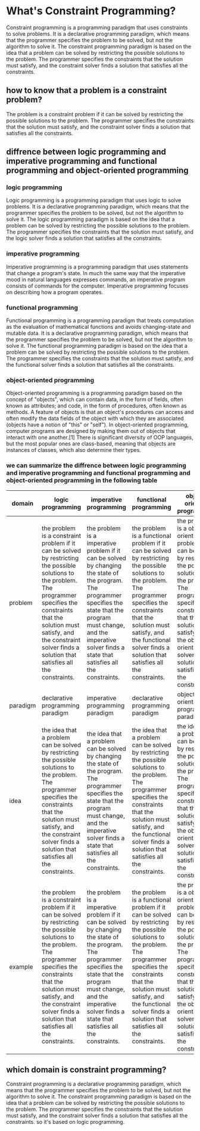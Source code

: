# What's Constraint Programming?

Constraint programming is a programming paradigm that uses constraints to solve problems. It is a declarative programming paradigm, which means that the programmer specifies the problem to be solved, but not the algorithm to solve it. The constraint programming paradigm is based on the idea that a problem can be solved by restricting the possible solutions to the problem. The programmer specifies the constraints that the solution must satisfy, and the constraint solver finds a solution that satisfies all the constraints.

## how to know that a problem is a constraint problem?

The problem is a constraint problem if it can be solved by restricting the possible solutions to the problem. The programmer specifies the constraints that the solution must satisfy, and the constraint solver finds a solution that satisfies all the constraints.

## diffrence between logic programming and imperative programming and functional programming and object-oriented programming

### logic programming

Logic programming is a programming paradigm that uses logic to solve problems. It is a declarative programming paradigm, which means that the programmer specifies the problem to be solved, but not the algorithm to solve it. The logic programming paradigm is based on the idea that a problem can be solved by restricting the possible solutions to the problem. The programmer specifies the constraints that the solution must satisfy, and the logic solver finds a solution that satisfies all the constraints.

### imperative programming

Imperative programming is a programming paradigm that uses statements that change a program's state. In much the same way that the imperative mood in natural languages expresses commands, an imperative program consists of commands for the computer. Imperative programming focuses on describing how a program operates.

### functional programming

Functional programming is a programming paradigm that treats computation as the evaluation of mathematical functions and avoids changing-state and mutable data. It is a declarative programming paradigm, which means that the programmer specifies the problem to be solved, but not the algorithm to solve it. The functional programming paradigm is based on the idea that a problem can be solved by restricting the possible solutions to the problem. The programmer specifies the constraints that the solution must satisfy, and the functional solver finds a solution that satisfies all the constraints.

### object-oriented programming

Object-oriented programming is a programming paradigm based on the concept of "objects", which can contain data, in the form of fields, often known as attributes; and code, in the form of procedures, often known as methods. A feature of objects is that an object's procedures can access and often modify the data fields of the object with which they are associated (objects have a notion of "this" or "self"). In object-oriented programming, computer programs are designed by making them out of objects that interact with one another.[1] There is significant diversity of OOP languages, but the most popular ones are class-based, meaning that objects are instances of classes, which also determine their types.

### we can summarize the diffrence between logic programming and imperative programming and functional programming and object-oriented programming in the following table

| domain | logic programming | imperative programming | functional programming | object-oriented programming |
| --- | --- | --- | --- | --- |
| problem | the problem is a constraint problem if it can be solved by restricting the possible solutions to the problem. The programmer specifies the constraints that the solution must satisfy, and the constraint solver finds a solution that satisfies all the constraints. | the problem is a imperative problem if it can be solved by changing the state of the program. The programmer specifies the state that the program must change, and the imperative solver finds a state that satisfies all the constraints. | the problem is a functional problem if it can be solved by restricting the possible solutions to the problem. The programmer specifies the constraints that the solution must satisfy, and the functional solver finds a solution that satisfies all the constraints. | the problem is a object-oriented problem if it can be solved by restricting the possible solutions to the problem. The programmer specifies the constraints that the solution must satisfy, and the object-oriented solver finds a solution that satisfies all the constraints. |
| paradigm | declarative programming paradigm | imperative programming paradigm | declarative programming paradigm | object-oriented programming paradigm |
| idea | the idea that a problem can be solved by restricting the possible solutions to the problem. The programmer specifies the constraints that the solution must satisfy, and the constraint solver finds a solution that satisfies all the constraints. | the idea that a problem can be solved by changing the state of the program. The programmer specifies the state that the program must change, and the imperative solver finds a state that satisfies all the constraints. | the idea that a problem can be solved by restricting the possible solutions to the problem. The programmer specifies the constraints that the solution must satisfy, and the functional solver finds a solution that satisfies all the constraints. | the idea that a problem can be solved by restricting the possible solutions to the problem. The programmer specifies the constraints that the solution must satisfy, and the object-oriented solver finds a solution that satisfies all the constraints. |
| example | the problem is a constraint problem if it can be solved by restricting the possible solutions to the problem. The programmer specifies the constraints that the solution must satisfy, and the constraint solver finds a solution that satisfies all the constraints. | the problem is a imperative problem if it can be solved by changing the state of the program. The programmer specifies the state that the program must change, and the imperative solver finds a state that satisfies all the constraints. | the problem is a functional problem if it can be solved by restricting the possible solutions to the problem. The programmer specifies the constraints that the solution must satisfy, and the functional solver finds a solution that satisfies all the constraints. | the problem is a object-oriented problem if it can be solved by restricting the possible solutions to the problem. The programmer specifies the constraints that the solution must satisfy, and the object-oriented solver finds a solution that satisfies all the constraints. |

## which domain is constraint programming?

Constraint programming is a declarative programming paradigm, which means that the programmer specifies the problem to be solved, but not the algorithm to solve it. The constraint programming paradigm is based on the idea that a problem can be solved by restricting the possible solutions to the problem. The programmer specifies the constraints that the solution must satisfy, and the constraint solver finds a solution that satisfies all the constraints. so it's based on logic programming.
